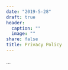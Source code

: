 ```yaml
---
date: "2019-5-28"
draft: true
header:
  caption: ""
  image: ""
share: false
title: Privacy Policy
---
```


...
